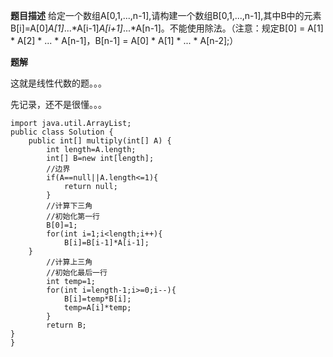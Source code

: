 **题目描述**
给定一个数组A[0,1,...,n-1],请构建一个数组B[0,1,...,n-1],其中B中的元素B[i]=A[0]*A[1]*...*A[i-1]*A[i+1]*...*A[n-1]。不能使用除法。（注意：规定B[0] = A[1] * A[2] * ... * A[n-1]，B[n-1] = A[0] * A[1] * ... * A[n-2];）

**题解**

这就是线性代数的题。。。

先记录，还不是很懂。。。
```
import java.util.ArrayList;
public class Solution {
    public int[] multiply(int[] A) {
        int length=A.length;
        int[] B=new int[length];
        //边界
        if(A==null||A.length<=1){
            return null;
        }
        //计算下三角
        //初始化第一行
        B[0]=1;
        for(int i=1;i<length;i++){
            B[i]=B[i-1]*A[i-1];
    }
        //计算上三角
        //初始化最后一行
        int temp=1;
        for(int i=length-1;i>=0;i--){
            B[i]=temp*B[i];
            temp=A[i]*temp;
        }
        return B;
}
}
```